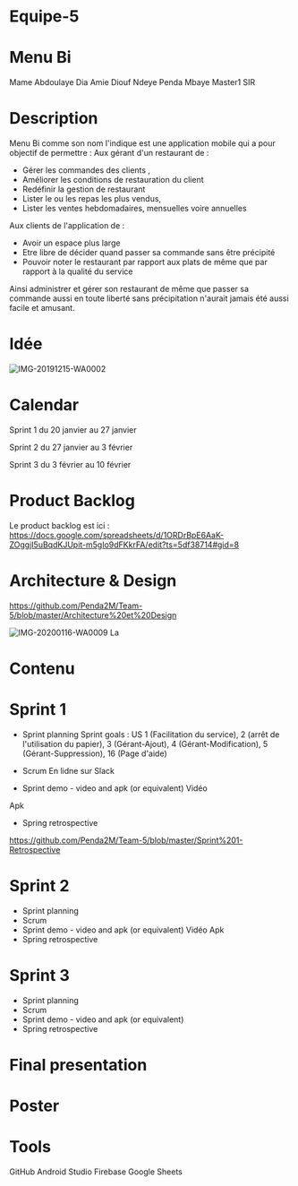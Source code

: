 # Equipe-5

# Menu Bi

Mame Abdoulaye Dia
Amie Diouf
Ndeye Penda Mbaye Master1 SIR

# Description

Menu Bi comme son nom l'indique est une application mobile qui a pour objectif de permettre : 
Aux gérant d'un restaurant de : 
  - Gérer les commandes des clients ,
  - Améliorer les conditions de restauration du client
  - Redéfinir la gestion de restaurant
  - Lister le ou les repas les plus vendus,
  - Lister les ventes hebdomadaires, mensuelles voire annuelles 

Aux clients de l'application de :
- Avoir un espace plus large 
- Etre libre de décider quand passer sa commande sans être précipité
- Pouvoir noter le restaurant par rapport aux plats de même que par rapport à la qualité du  service 

Ainsi administrer et gérer son restaurant de même que passer sa commande aussi en toute liberté sans précipitation  n'aurait jamais été aussi facile et amusant.
# Idée

![IMG-20191215-WA0002](https://user-images.githubusercontent.com/49824139/70945810-dd901780-204d-11ea-96d4-515f50727e25.jpg)

# Calendar
Sprint 1 du 20 janvier au 27 janvier

Sprint 2 du 27 janvier au 3 février

Sprint 3 du 3 février au 10 février
# Product Backlog

Le product backlog est ici : https://docs.google.com/spreadsheets/d/1ORDrBpE6AaK-ZOggjI5uBqdKJUpit-m5gIo9dFKkrFA/edit?ts=5df38714#gid=8

# Architecture & Design

https://github.com/Penda2M/Team-5/blob/master/Architecture%20et%20Design


![IMG-20200116-WA0009](https://user-images.githubusercontent.com/49824139/72531291-14ce3000-3869-11ea-94db-c021006918dd.jpg)
La
# Contenu

# Sprint 1

* Sprint planning
 Sprint goals : US 1 (Facilitation du service), 2 (arrêt de l'utilisation du papier), 3 (Gérant-Ajout), 4 (Gérant-Modification), 5 (Gérant-Suppression), 16 (Page d'aide)
 
* Scrum
En lidne sur Slack

* Sprint demo - video and apk (or equivalent)
Vidéo

Apk
* Spring retrospective

https://github.com/Penda2M/Team-5/blob/master/Sprint%201-Retrospective


# Sprint 2

* Sprint planning
* Scrum
* Sprint demo - video and apk (or equivalent)
Vidéo 
Apk
* Spring retrospective

# Sprint 3

* Sprint planning
* Scrum
* Sprint demo - video and apk (or equivalent)
* Spring retrospective

# Final presentation

# Poster

# Tools
GitHub
Android Studio 
Firebase
Google Sheets
